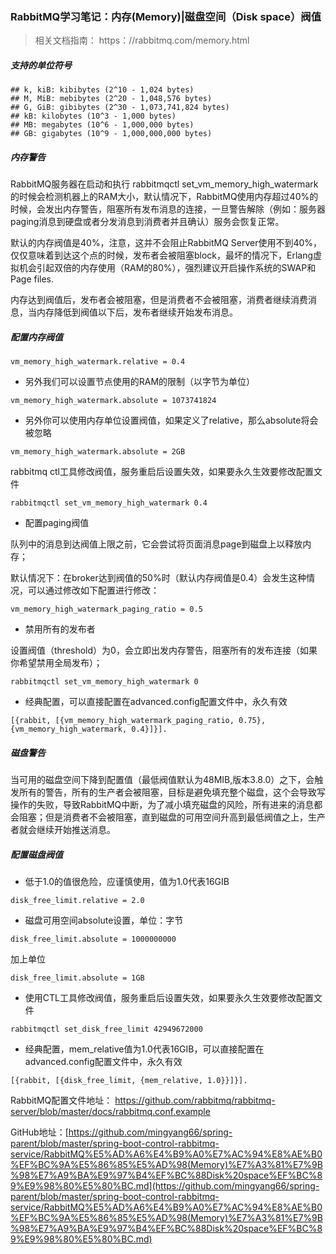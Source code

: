 ### RabbitMQ学习笔记：内存(Memory)|磁盘空间（Disk space）阀值

> 相关文档指南： https：//rabbitmq.com/memory.html

##### 支持的单位符号

```
## k, kiB: kibibytes (2^10 - 1,024 bytes)
## M, MiB: mebibytes (2^20 - 1,048,576 bytes)
## G, GiB: gibibytes (2^30 - 1,073,741,824 bytes)
## kB: kilobytes (10^3 - 1,000 bytes)
## MB: megabytes (10^6 - 1,000,000 bytes)
## GB: gigabytes (10^9 - 1,000,000,000 bytes)
```

##### 内存警告

RabbitMQ服务器在启动和执行 rabbitmqctl set_vm_memory_high_watermark
的时候会检测机器上的RAM大小，默认情况下，RabbitMQ使用内存超过40%的时候，会发出内存警告，阻塞所有发布消息的连接，一旦警告解除（例如：服务器paging消息到硬盘或者分发消息到消费者并且确认）服务会恢复正常。

默认的内存阀值是40%，注意，这并不会阻止RabbitMQ
Server使用不到40%，仅仅意味着到达这个点的时候，发布者会被阻塞block，最坏的情况下，Erlang虚拟机会引起双倍的内存使用（RAM的80%），强烈建议开启操作系统的SWAP和Page
files.

内存达到阀值后，发布者会被阻塞，但是消费者不会被阻塞，消费者继续消费消息，当内存降低到阀值以下后，发布者继续开始发布消息。

##### 配置内存阀值

```
vm_memory_high_watermark.relative = 0.4
```

- 另外我们可以设置节点使用的RAM的限制（以字节为单位）

```
vm_memory_high_watermark.absolute = 1073741824
```

- 另外你可以使用内存单位设置阀值，如果定义了relative，那么absolute将会被忽略

```
vm_memory_high_watermark.absolute = 2GB
```

rabbitmq ctl工具修改阀值，服务重启后设置失效，如果要永久生效要修改配置文件

```
rabbitmqctl set_vm_memory_high_watermark 0.4
```

- 配置paging阀值

队列中的消息到达阀值上限之前，它会尝试将页面消息page到磁盘上以释放内存；

默认情况下：在broker达到阀值的50%时（默认内存阀值是0.4）会发生这种情况，可以通过修改如下配置进行修改：

```
vm_memory_high_watermark_paging_ratio = 0.5
```

- 禁用所有的发布者

设置阀值（threshold）为0，会立即出发内存警告，阻塞所有的发布连接（如果你希望禁用全局发布）；

```
rabbitmqctl set_vm_memory_high_watermark 0
```

- 经典配置，可以直接配置在advanced.config配置文件中，永久有效

```
[{rabbit, [{vm_memory_high_watermark_paging_ratio, 0.75},{vm_memory_high_watermark, 0.4}]}].
```

##### 磁盘警告

当可用的磁盘空间下降到配置值（最低阀值默认为48MIB,版本3.8.0）之下，会触发所有的警告，所有的生产者会被阻塞，目标是避免填充整个磁盘，这个会导致写操作的失败，导致RabbitMQ中断，为了减小填充磁盘的风险，所有进来的消息都会阻塞；但是消费者不会被阻塞，直到磁盘的可用空间升高到最低阀值之上，生产者就会继续开始推送消息。

##### 配置磁盘阀值

- 低于1.0的值很危险，应谨慎使用，值为1.0代表16GIB

```
disk_free_limit.relative = 2.0
```

- 磁盘可用空间absolute设置，单位：字节

```
disk_free_limit.absolute = 1000000000
```

加上单位

```
disk_free_limit.absolute = 1GB
```

- 使用CTL工具修改阀值，服务重启后设置失效，如果要永久生效要修改配置文件

```
rabbitmqctl set_disk_free_limit 42949672000
```

- 经典配置，mem_relative值为1.0代表16GIB，可以直接配置在advanced.config配置文件中，永久有效

```
[{rabbit, [{disk_free_limit, {mem_relative, 1.0}}]}].
```

RabbitMQ配置文件地址： https://github.com/rabbitmq/rabbitmq-server/blob/master/docs/rabbitmq.conf.example

GitHub地址：[https://github.com/mingyang66/spring-parent/blob/master/spring-boot-control-rabbitmq-service/RabbitMQ%E5%AD%A6%E4%B9%A0%E7%AC%94%E8%AE%B0%EF%BC%9A%E5%86%85%E5%AD%98(Memory)%E7%A3%81%E7%9B%98%E7%A9%BA%E9%97%B4%EF%BC%88Disk%20space%EF%BC%89%E9%98%80%E5%80%BC.md](https://github.com/mingyang66/spring-parent/blob/master/spring-boot-control-rabbitmq-service/RabbitMQ%E5%AD%A6%E4%B9%A0%E7%AC%94%E8%AE%B0%EF%BC%9A%E5%86%85%E5%AD%98(Memory)%E7%A3%81%E7%9B%98%E7%A9%BA%E9%97%B4%EF%BC%88Disk%20space%EF%BC%89%E9%98%80%E5%80%BC.md)
